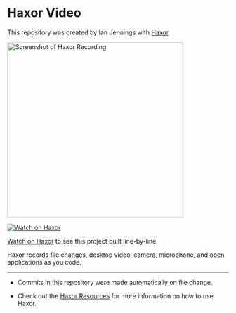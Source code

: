 # Haxor Video

This repository was created by Ian Jennings with [Haxor](http://localhost:1337/replay/074e2359-e463-4c2a-a06c-9fb762ed868b).

<a href="http://localhost:1337/replay/074e2359-e463-4c2a-a06c-9fb762ed868b"><img src="http://localhost:1337/replay/074e2359-e463-4c2a-a06c-9fb762ed868b/screenshot" alt="Screenshot of Haxor Recording" width="400" /></a> 

<a href="http://localhost:1337/replay/074e2359-e463-4c2a-a06c-9fb762ed868b"><img src="http://localhost:1337/images/watch-on-haxor.png" alt="Watch on Haxor" /></a> 

[Watch on Haxor](http://localhost:1337/replay/074e2359-e463-4c2a-a06c-9fb762ed868b) to see this project built line-by-line.

Haxor records file changes, desktop video, camera, microphone, and open applications as you code.


---
* Commits in this repository were made automatically on file change.

* Check out the [Haxor Resources](http://localhost:1337) for more information on how to use Haxor.